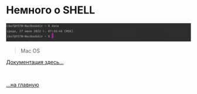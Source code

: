 <div class="navi"><nav id="navi"><!-- js --></nav></div>

# Немного о  SHELL

![shell](assets/img/shell.png)

>Mac OS

[Документация здесь…](https://developer.apple.com/library/archive/documentation/OpenSource/Conceptual/ShellScripting/BeforeYouBegin/BeforeYouBegin.html#//apple_ref/doc/uid/TP40004268-CH1-SW1)

<br>

[…на главную](/)

<br>

<script src="assets/js/navi.js"></script>